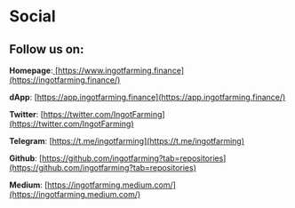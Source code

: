 # Social

## Follow us on:

**Homepage**:[ ](https://www.ingotfarming.finance/)[https://www.ingotfarming.finance](https://ingotfarming.finance/)

**dApp**: [https://app.ingotfarming.finance](https://app.ingotfarming.finance/)

**Twitter**: [https://twitter.com/IngotFarming](https://twitter.com/IngotFarming)

**Telegram**: [https://t.me/ingotfarming](https://t.me/ingotfarming)

**Github**: [https://github.com/ingotfarming?tab=repositories](https://github.com/ingotfarming?tab=repositories)

**Medium**: [https://ingotfarming.medium.com/](https://ingotfarming.medium.com/)

